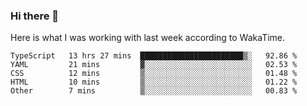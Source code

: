 ### Hi there 👋

Here is what I was working with last week according to WakaTime. 
<!--START_SECTION:waka-->
```text
TypeScript   13 hrs 27 mins  ███████████████████████▒░   92.86 % 
YAML         21 mins         ▓░░░░░░░░░░░░░░░░░░░░░░░░   02.53 % 
CSS          12 mins         ▒░░░░░░░░░░░░░░░░░░░░░░░░   01.48 % 
HTML         10 mins         ▒░░░░░░░░░░░░░░░░░░░░░░░░   01.22 % 
Other        7 mins          ▒░░░░░░░░░░░░░░░░░░░░░░░░   00.83 % 
```
<!--END_SECTION:waka-->

<!--
**keithort/keithort** is a ✨ _special_ ✨ repository because its `README.md` (this file) appears on your GitHub profile.

Here are some ideas to get you started:

- 🔭 I’m currently working on ...
- 🌱 I’m currently learning ...
- 👯 I’m looking to collaborate on ...
- 🤔 I’m looking for help with ...
- 💬 Ask me about ...
- 📫 How to reach me: ...
- 😄 Pronouns: ...
- ⚡ Fun fact: ...
-->
